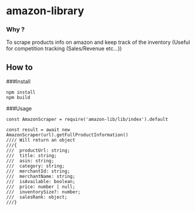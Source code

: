 # amazon-library

### Why ?

To scrape products info on amazon and keep track of the inventory (Useful for competition tracking (Sales/Revenue etc...))

## How to 

###Install
`````
npm install
npm build
`````

###Usage

````
const AmazonScraper = require('amazon-lib/lib/index').default

const result = await new AmazonScraper(url).getFullProductInformation()
//// Will return an object
///{
///  productUrl: string;
///  title: string;
///  asin: string;
///  category: string;
///  merchantId: string;
///  merchantName: string;
///  isAvailable: boolean;
///  price: number | null;
///  inventorySize?: number;
///  salesRank: object;
///}
``````
